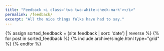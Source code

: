 ```yaml
---
title: "Feedback <i class='twa twa-white-check-mark'></i>"
permalink: /feedback/
excerpt: "All the nice things folks have had to say."
---
```


<div class="grid__wrapper">
  {% assign sorted_feedback = (site.feedback | sort: 'date') | reverse %}
  {% for post in sorted_feedback %}
    {% include archive/single.html type="grid" %}
  {% endfor %}
</div>